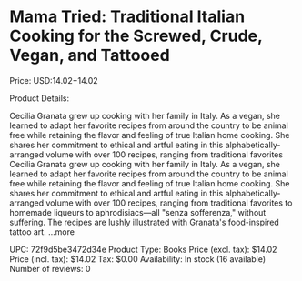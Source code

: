 # Mama Tried: Traditional Italian Cooking for the Screwed, Crude, Vegan, and Tattooed

Price: USD:$14.02-$14.02

Product Details:

Cecilia Granata grew up cooking with her family in Italy. As a vegan, she learned to adapt her favorite recipes from around the country to be animal free while retaining the flavor and feeling of true Italian home cooking. She shares her commitment to ethical and artful eating in this alphabetically-arranged volume with over 100 recipes, ranging from traditional favorites Cecilia Granata grew up cooking with her family in Italy. As a vegan, she learned to adapt her favorite recipes from around the country to be animal free while retaining the flavor and feeling of true Italian home cooking. She shares her commitment to ethical and artful eating in this alphabetically-arranged volume with over 100 recipes, ranging from traditional favorites to homemade liqueurs to aphrodisiacs—all "senza sofferenza," without suffering. The recipes are lushly illustrated with Granata's food-inspired tattoo art. ...more

UPC: 72f9d5be3472d34e
Product Type: Books
Price (excl. tax): $14.02
Price (incl. tax): $14.02
Tax: $0.00
Availability: In stock (16 available)
Number of reviews: 0